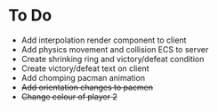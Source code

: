 # To Do

- Add interpolation render component to client
- Add physics movement and collision ECS to server
- Create shrinking ring and victory/defeat condition
- Create victory/defeat text on client
- Add chomping pacman animation
- ~~Add orientation changes to pacmen~~
- ~~Change colour of player 2~~